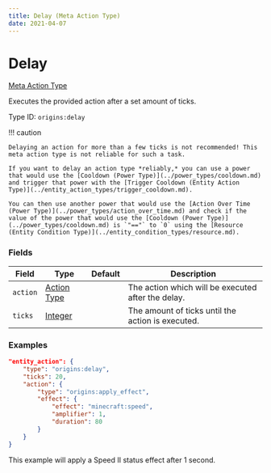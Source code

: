 ```yaml
---
title: Delay (Meta Action Type)
date: 2021-04-07
---
```


# Delay

[Meta Action Type](../meta_action_types.md)

Executes the provided action after a set amount of ticks.

Type ID: `origins:delay`

!!! caution

    Delaying an action for more than a few ticks is not recommended! This meta action type is not reliable for such a task.

    If you want to delay an action type *reliably,* you can use a power that would use the [Cooldown (Power Type)](../power_types/cooldown.md) and trigger that power with the [Trigger Cooldown (Entity Action Type)](../entity_action_types/trigger_cooldown.md).

    You can then use another power that would use the [Action Over Time (Power Type)](../power_types/action_over_time.md) and check if the value of the power that would use the [Cooldown (Power Type)](../power_types/cooldown.md) is `"=="` to `0` using the [Resource (Entity Condition Type)](../entity_condition_types/resource.md).


### Fields

Field  | Type | Default | Description
-------|------|---------|-------------
`action` | [Action Type](../action_types.md) | | The action which will be executed after the delay.
`ticks` | [Integer](../data_types/integer.md) | | The amount of ticks until the action is executed.


### Examples

```json
"entity_action": {
    "type": "origins:delay",
    "ticks": 20,
    "action": {
        "type": "origins:apply_effect",
        "effect": {
            "effect": "minecraft:speed",
            "amplifier": 1,
            "duration": 80
        }
    }
}
```
This example will apply a Speed II status effect after 1 second.
